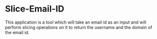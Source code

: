 # Slice-Email-ID
This application is a tool which will take an email id as an input and will perform slicing operations on it to return the username and the domain of the email id.
